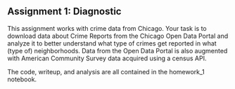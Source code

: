 ## Assignment 1: Diagnostic

This assignment works with crime data from Chicago. Your task is to download data about Crime Reports from the Chicago Open Data Portal and analyze it to better understand what type of crimes get reported in what (type of) neighborhoods. Data from the Open Data Portal is also augmented with American Community Survey data acquired using a census API. 

The code, writeup, and analysis are all contained in the homework_1 notebook. 
